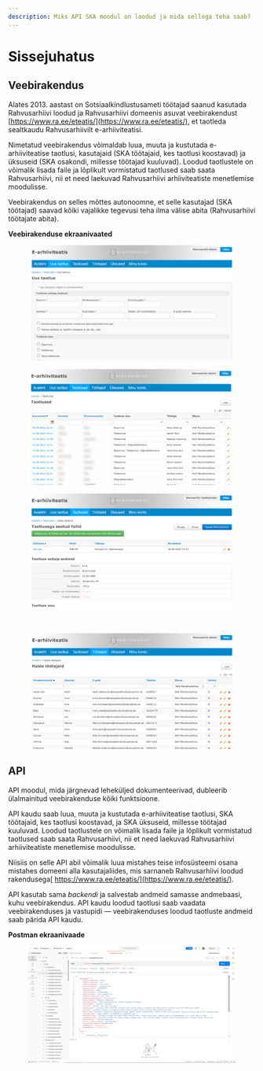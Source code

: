 ```yaml
---
description: Miks API SKA moodul on loodud ja mida sellega teha saab?
---
```


# Sissejuhatus

## Veebirakendus

Alates 2013. aastast on Sotsiaalkindlustusameti töötajad saanud kasutada Rahvusarhiivi loodud ja Rahvusarhiivi domeenis asuvat veebirakendust [https://www.ra.ee/eteatis/](https://www.ra.ee/eteatis/), et taotleda sealtkaudu Rahvusarhiivilt e-arhiiviteatisi.

Nimetatud veebirakendus võimaldab luua, muuta ja kustutada e-arhiiviteatise taotlusi, kasutajaid (SKA töötajaid, kes taotlusi koostavad) ja üksuseid (SKA osakondi, millesse töötajad kuuluvad). Loodud taotlustele on võimalik lisada faile ja lõplikult vormistatud taotlused saab saata Rahvusarhiivi, nii et need laekuvad Rahvusarhiivi arhiiviteatiste menetlemise moodulisse.

Veebirakendus on selles mõttes autonoomne, et selle kasutajad (SKA töötajad) saavad kõiki vajalikke tegevusi teha ilma välise abita (Rahvusarhiivi töötajate abita).&#x20;

**Veebirakenduse ekraanivaated**

<div>

<figure><img src="../.gitbook/assets/E-arhiiviteatis-Uus-taotlus (3).png" alt=""><figcaption></figcaption></figure>

 

<figure><img src="../.gitbook/assets/E-arhiiviteatis-Taotlused.png" alt=""><figcaption></figcaption></figure>

 

<figure><img src="../.gitbook/assets/E-arhiiviteatis-Vaata-taotlust.png" alt=""><figcaption></figcaption></figure>

 

<figure><img src="../.gitbook/assets/E-arhiiviteatis-Halda-üksusi.png" alt=""><figcaption></figcaption></figure>

 

<figure><img src="../.gitbook/assets/E-arhiiviteatis-Halda-töötajaid.png" alt=""><figcaption></figcaption></figure>

</div>

## API

API moodul, mida järgnevad leheküljed dokumenteerivad, dubleerib ülalmainitud veebirakenduse kõiki funktsioone.&#x20;

API kaudu saab luua, muuta ja kustutada e-arhiiviteatise taotlusi, SKA töötajaid, kes taotlusi koostavad, ja SKA üksuseid, millesse töötajad kuuluvad. Loodud taotlustele on võimalik lisada faile ja lõplikult vormistatud taotlused saab saata Rahvusarhiivi, nii et need laekuvad Rahvusarhiivi arhiiviteatiste menetlemise moodulisse.

Niisiis on selle API abil võimalik luua mistahes teise infosüsteemi osana mistahes domeeni alla kasutajaliides, mis sarnaneb Rahvusarhiivi loodud rakendusega[ https://www.ra.ee/eteatis/](https://www.ra.ee/eteatis/).

API kasutab sama _backendi_ ja salvestab andmeid samasse andmebaasi, kuhu veebirakendus. API kaudu loodud taotlusi saab vaadata veebirakenduses ja vastupidi — veebirakenduses loodud taotluste andmeid saab pärida API kaudu.&#x20;

**Postman ekraanivaade**

<figure><img src="../.gitbook/assets/ska-api.png" alt=""><figcaption></figcaption></figure>
